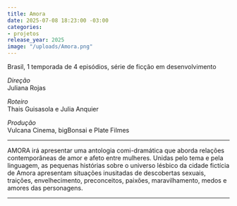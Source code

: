 ```yaml
---
title: Amora
date: 2025-07-08 18:23:00 -03:00
categories:
- projetos
release_year: 2025
image: "/uploads/Amora.png"
---
```


Brasil, 1 temporada de 4 episódios, série de ficção em desenvolvimento

*Direção*\
Juliana Rojas

*Roteiro*\
Thais Guisasola e Julia Anquier

_Produção_\
Vulcana Cinema, bigBonsai e Plate Filmes


---

AMORA irá apresentar uma antologia comi-dramática que aborda relações contemporâneas de amor e afeto entre mulheres. Unidas pelo tema e pela linguagem, as pequenas histórias sobre o universo lésbico da cidade fictícia de Amora apresentam situações inusitadas de descobertas sexuais, traições, envelhecimento, preconceitos, paixões, maravilhamento, medos e amores das personagens.

---

